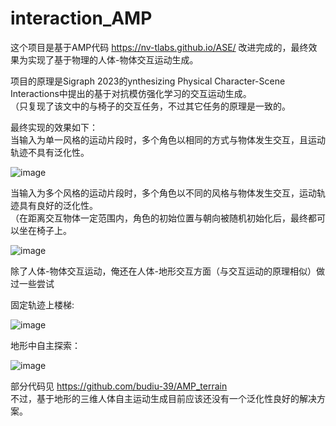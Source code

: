 # interaction_AMP
这个项目是基于AMP代码 https://nv-tlabs.github.io/ASE/ 改进完成的，最终效果为实现了基于物理的人体-物体交互运动生成。  

项目的原理是Sigraph 2023的ynthesizing Physical Character-Scene Interactions中提出的基于对抗模仿强化学习的交互运动生成。  
（只复现了该文中的与椅子的交互任务，不过其它任务的原理是一致的。
  
  
最终实现的效果如下：  
当输入为单一风格的运动片段时，多个角色以相同的方式与物体发生交互，且运动轨迹不具有泛化性。  

![image](https://github.com/budiu-39/interaction_AMP/blob/main/single_reference.gif)   
  
    
当输入为多个风格的运动片段时，多个角色以不同的风格与物体发生交互，运动轨迹具有良好的泛化性。  
（在距离交互物体一定范围内，角色的初始位置与朝向被随机初始化后，最终都可以坐在椅子上。  

![image](https://github.com/budiu-39/interaction_AMP/blob/main/multi_reference.gif)

除了人体-物体交互运动，俺还在人体-地形交互方面（与交互运动的原理相似）做过一些尝试
  
固定轨迹上楼梯:

![image](https://github.com/budiu-39/interaction_AMP/blob/main/terrain_1.gif)


地形中自主探索：  

![image](https://github.com/budiu-39/interaction_AMP/blob/main/terrain_2.gif)

部分代码见 https://github.com/budiu-39/AMP_terrain  
不过，基于地形的三维人体自主运动生成目前应该还没有一个泛化性良好的解决方案。  


 
